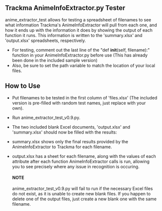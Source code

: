 ## Trackma AnimeInfoExtractor.py Tester

anime_extractor_test allows for testing a spreadsheet of filenames to see what information Trackma's AnimeInfoExtractor will pull from each one, and how it ends up with the information it does by showing the output of each function it runs. This information is written to the 'summary.xlsx' and 'output.xlsx' spreadsheets, respectively.

* For testing, comment out the last line of the "def __init__(self, filename):" function in your AnimeInfoExtractor.py before use (This has already been done in the included sample version)
* Also, be sure to set the path variable to match the location of your local files.

## How to Use

- Put filenames to be tested in the first column of 'files.xlsx' (The included version is pre-filled with random test names, just replace with your own).
- Run anime_extractor_test_v0.9.py.
- The two included blank Excel documents, 'output.xlsx' and 'summary.xlsx' should now be filled with the results:
- summary.xlsx shows only the final results provided by the AnimeInfoExtractor to Trackma for each filename.
- output.xlsx has a sheet for each filename, along with the values of each attribute after each function AnimeInfoExtractor calls is run, allowing you to see precisely where any issue in recognition is occuring.
   
   #### NOTE
   anime_extractor_test_v0.9.py will fail to run if the necessary Excel files do not exist, as it is unable to create new blank files. If you happen to delete one of the output files, just create a new blank one with the same filename.
